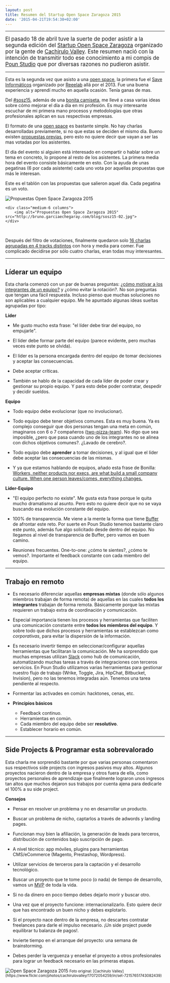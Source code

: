 ```yaml
---
layout: post
title: Resumen del Startup Open Space Zaragoza 2015
date: '2015-04-21T19:54:30+02:00'
---
```


***

<big>El pasado 18 de abril tuve la suerte de poder asistir a la segunda edición del [Startup Open Space Zaragoza](http://sosz15.cachirulovalley.com/) organizado por la gente de [Cachirulo Valley](http://cachirulovalley.com/). Este resumen nació con la intención de transmitir todo ese conocimiento a mi compis de [Poun Studio](http://www.pounstudio.com/) que por diversas razones no pudieron asistir.</big>

***

Esta es la segunda vez que asisto a una [open space](http://en.wikipedia.org/wiki/Open_Space_Technology), la primera fue el [Save Informáticos](http://www.genbetadev.com/trabajar-como-desarrollador/saveinformaticos-debatiendo-sobre-el-futuro-de-la-profesion-de-informatico) organizado por [Reeelab](http://reeelab.com/) allá por el 2013. Fue una buena experiencia y aprendí mucho en aquella ocasión. Tenía ganas de mas.

Del [#sosz15](https://twitter.com/#sosz15), además de una [bonita camiseta](https://twitter.com/garciaechegaray/status/589867350515646464), me llevé a casa varias ideas sobre cómo mejorar el día a día en mi profesión. Es muy interesante escuchar de mi primera mano procesos y metodologías que otras profesionales aplican en sus respectivas empresas. 

El formato de una [open space](http://en.wikipedia.org/wiki/Open_Space_Technology) es bastante simple. No hay charlas desarrolladas previamente, si no que estas se deciden el mismo día. Bueno existen [propuestas previas](http://sesiones.cachirulovalley.com/proposals), pero esto no quiere decir que vayan a ser las mas votadas por los asistentes.

El día del evento si alguien está interesado en compartir o hablar sobre un tema en concreto, lo propone al resto de los asistentes. La primera media hora del evento consiste básicamente en esto. Con la ayuda de unas pegatinas (6 por cada asistente) cada uno vota por aquellas propuestas que más le interesan.

Este es el tablón con las propuestas que salieron aquel día. Cada pegatina es un voto.

<div class="row">
	<div class="medium-6 columns">
		<img alt="Propuestas Open Space Zaragoza 2015" src="http://bruno.garciaechegaray.com/blog/sosz15-01.jpg">
	</div>

	<div class="medium-6 columns">
		<img alt="Propuestas Open Space Zaragoza 2015" src="http://bruno.garciaechegaray.com/blog/sosz15-02.jpg">
	</div>
</div>

<p>&nbsp;</p>

Después del filtro de votaciones, finalmente quedaron solo [16 charlas agrupadas en 4 tracks distintos](https://twitter.com/adavideo/status/589380409345105921) con hora y media para comer. Fue complicado decidirse por sólo cuatro charlas, eran todas muy interesantes.

***

## Líderar un equipo

Esta charla comenzó con un par de buenas preguntas: [¿cómo motivar a los integrantes de un equipo?](https://twitter.com/virginiog/status/576069134896738305) y ¿cómo evitar la rotación?. No son preguntas que tengan una fácil respuesta. 
Incluso pienso que muchas soluciones no son aplicables a cualquier equipo. Me he apuntado algunas ideas sueltas agrupadas por tipo:

**Líder**

* Me gusto mucho esta frase: "el líder debe tirar del equipo, no empujarle".

* El líder debe formar parte del equipo (parece evidente, pero muchas veces este punto se olvida).

* El líder es la persona encargada dentro del equipo de tomar decisiones y aceptar las consecuencias. 

* Debe aceptar críticas.

* También se hablo de la capacidad de cada líder de poder crear y gestionar su propio equipo. Y para esto debe poder contratar, despedir y decidir sueldos.

**Equipo**

* Todo equipo debe evolucionar (que no involucionar).

* Todo equipo debe tener objetivos comunes. Esta es muy buena. Ya es complejo conseguir que dos personas tengan una meta en común, imaginaros con 6 o 7 compañeros ([two-pizza-team](http://blog.idonethis.com/two-pizza-team/)). No digo que sea imposible, ¿pero que pasa cuando uno de los integrantes no se alinea con dichos objetivos comunes?. ¿Lavado de cerebro?.

* Todo equipo debe **aprender** a tomar decisiones, y al igual que el líder debe aceptar las consecuencias de las mismas.

* Y ya que estamos hablando de equipos, añado esta frase de Bonilla: [Workers, neither products nor execs, are what build a small company culture. When one person leaves/comes, everything changes.](https://twitter.com/david_bonilla/status/581360580465950720)

**Líder-Equipo**

* "El equipo perfecto no existe". Me gusta esta frase porque le quita mucho dramatismo al asunto. Pero esto no quiere decir que no se vaya buscando esa evolución constante del equipo.

* 100% de transparencia. Me viene a la mente la forma que tiene [Buffer](https://buffer.com/transparency) de afrontar este reto. Por suerte en Poun Studio tenemos bastante claro este punto, además fue algo solicitado desde dentro del equipo. No llegamos al nivel de transparencia de Buffer, pero vamos en buen camino.

* Reuniones frecuentes. One-to-one: ¿cómo te sientes?, ¿cómo te vemos?. Importante el feedback constante con cada miembro del equipo.

***

## Trabajo en remoto

* Es necesario diferenciar aquellas **empresas mixtas** (donde sólo algunos miembros trabajan de forma remota) de aquellas en las cuales **todos los integrantes** trabajan de forma remota. Básicamente porque las mixtas requieren un trabajo extra de coordinación y comunicación.

* Especial importancia tienen los procesos y herramientas que faciliten una comunicación constante entre **todos los miembros del equipo**. Y sobre todo que dichos procesos y herramientas se establezcan como _corporativas_, para evitar la dispersión de la información.

* Es necesario invertir tiempo en seleccionar/configurar aquellas herramientas que facilitaran la comunicación. Me ha sorprendido que muchas empresas utilizan [Slack](https://slack.com/) como hub de comunicación, automatizando muchas tareas a través de integraciones con terceros servicios. En Poun Studio utilizamos varias herramientas para gestionar nuestro flujo de trabajo (Wrike, Toggle, Jira, HipChat, Bitbucket, Invision), pero no las tenemos integradas aún. Tenemos una tarea pendiente al respecto.

* Formentar las activades en común: hacktones, cenas, etc.

* **Principios básicos**

	* Feedback continuo.
	* Herramientas en común.
	* Cada miembro del equipo debe ser **resolutivo**.
	* Establecer horario en común.

***

## Side Projects &amp; Programar esta sobrevalorado

Esta charla me sorprendió bastante por que varias personas comentaron sus respectivos side projects con ingresos pasivos muy altos. Algunos proyectos nacieron dentro de la empresa y otros fuera de ella, como proyectos personales de aprendizaje que finalmente lograron unos ingresos tan altos que muchos dejaron sus trabajos por cuenta ajena para dedicarle el 100% a su side project.

**Consejos**

* Pensar en resolver un problema y no en desarrollar un producto.

* Buscar un problema de nicho, captarlos a través de adwords y landing pages.

* Funcionan muy bien la afiliación, la generación de leads para terceros, distribución de contenidos bajo suscripción de pago.

* A nivel técnico: app móviles, plugins para herramientas CMS/eCommerce (Magento, Prestashop, Wordpress).

* Utilizar servicios de terceros para la captación y el desarrollo tecnológico.

* Buscar un proyecto que te tome poco (o nada) de tiempo de desarrollo, vamos un [MVP](http://en.wikipedia.org/wiki/Minimum_viable_product) de toda la vida. 

* Si no da dinero en poco tiempo debes dejarlo morir y buscar otro.

* Una vez que el proyecto funcione: internacionalizarlo. Esto quiere decir que has encontrado un buen nicho y debes explotarlo.

* Si el proyecto nace dentro de la empresa, no descartes contratar freelances para darle el impulso necesario. ¡Un side project puede equilibrar tu balanza de pagos!.

* Invierte tiempo en el arranque del proyecto: una semana de brainstorming.

* Debes perder la verguenza y enseñar el proyecto a otros profesionales para lograr un feedback necesario en las primeras etapas. 

<img alt="Open Space Zaragoza 2015" src="http://bruno.garciaechegaray.com/blog/sosz15-03.jpg">
<small>Foto original: [Cachirulo Valley](https://www.flickr.com/photos/cachirulovalley/17072054259/in/set-72157651743082439)</small>